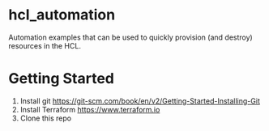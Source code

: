 # hcl_automation
Automation examples that can be used to quickly provision (and destroy) resources in the HCL.

# Getting Started

1. Install git https://git-scm.com/book/en/v2/Getting-Started-Installing-Git
2. Install Terraform https://www.terraform.io
3. Clone this repo

